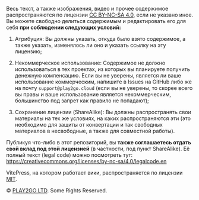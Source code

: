 <!-- markdownlint-disable MD041 -->
<!-- В отличие от статей из папки src, гитхабу по барабану на отсутствие заголовка и предупреждения линтера по итогу только мешают -->

<!-- Лицензия ниже, всё что выше - технические комментарии! -->
Весь текст, а также изображения, видео и прочее содержимое распространяются по лицензии [CC BY-NC-SA 4.0](https://creativecommons.org/licenses/by-nc-sa/4.0/), если не указано иное. Вы можете свободно делиться содержимым и редактировать его для себя **при соблюдении следующих условий:**

1. Атрибуция: Вы должны указать, откуда было взято содержимое, а также указать, изменялось ли оно и указать ссылку на эту лицензию;

2. Некоммерческое использование: Содержимое не должно использоваться в тех проектах, из которых вы планируете получить денежную компенсацию. Если вы не уверены, является ли ваше использование коммерческим, напишите в Issues на GitHub либо же на почту `support@play2go.cloud` (если вы не уверены, то скорее всего вы правы и ваше использование является некоммерческим, большинство под запрет как правило не попадают);

3. Сохранение лицензии (ShareAlike): Вы должны распространять свои материалы на тех же условиях, на каких распространяются эти (это необходимо для защиты от конвертации и так свободных материалов в несвободные, а также для совместной работы).

Публикуя что-либо в этот репозиторий, вы **также соглашаетесь отдать свой вклад под этой лицензией** (в частности, под пункт ShareAlike). Её полный текст (legal code) можно посмотреть тут: https://creativecommons.org/licenses/by-nc-sa/4.0/legalcode.en

VitePress, на котором работает вики, распространяется по лицензии [MIT](https://github.com/vuejs/vitepress/blob/main/LICENSE).

© [PLAY2GO LTD](https://play2go.cloud). Some Rights Reserved.
